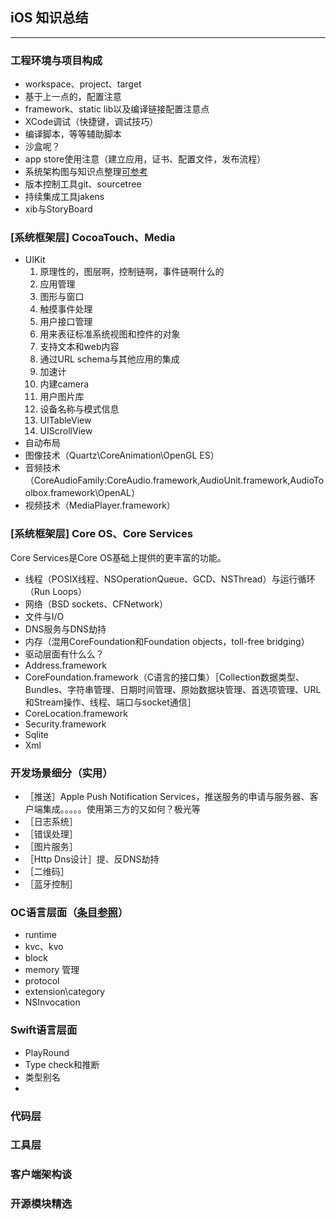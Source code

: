 ## iOS 知识总结
---

### 工程环境与项目构成
*	workspace、project、target
*	基于上一点的，配置注意
*	framework、static lib以及编译链接配置注意点
*	XCode调试（快捷键，调试技巧）
*	编译脚本，等等辅助脚本
*	沙盒呢？
*	app store使用注意（建立应用，证书、配置文件，发布流程）
*	系统架构图与知识点整理[可参考](http://www.kejixun.com/article/201308/17085.html)
*	版本控制工具git、sourcetree
*	持续集成工具jakens
*	xib与StoryBoard

### [系统框架层] CocoaTouch、Media
*	UIKit
	1. 原理性的，图层啊，控制链啊，事件链啊什么的
	2. 应用管理
	3. 图形与窗口
	4. 触摸事件处理
	5. 用户接口管理
	6. 用来表征标准系统视图和控件的对象
	7. 支持文本和web内容
	8. 通过URL schema与其他应用的集成
	9. 加速计
	10. 内建camera
	11. 用户图片库
	12. 设备名称与模式信息
	2. UITableView
	3. UIScrollView
*	自动布局
*	图像技术（Quartz\CoreAnimation\OpenGL ES）
*	音频技术（CoreAudioFamily:CoreAudio.framework,AudioUnit.framework,AudioToolbox.framework\OpenAL）
*	视频技术（MediaPlayer.framework）


### [系统框架层] Core OS、Core Services
Core Services是Core OS基础上提供的更丰富的功能。

*	线程（POSIX线程、NSOperationQueue、GCD、NSThread）与运行循环（Run Loops）
*	网络（BSD sockets、CFNetwork）
*	文件与I/O
*	DNS服务与DNS劫持
*	内存（混用CoreFoundation和Foundation objects，toll-free bridging）
*	驱动层面有什么么？
*	Address.framework
*	CoreFoundation.framework（C语言的接口集）［Collection数据类型、Bundles、字符串管理、日期时间管理、原始数据块管理、首选项管理、URL和Stream操作、线程、端口与socket通信］
*	CoreLocation.framework
*	Security.framework
*	Sqlite
*	Xml

### 开发场景细分（实用）
*	［推送］Apple Push Notification Services，推送服务的申请与服务器、客户端集成。。。。。使用第三方的又如何？极光等
*	［日志系统］
*	［错误处理］
*	［图片服务］
*	［Http Dns设计］提、反DNS劫持
*	［二维码］
*	［蓝牙控制］

### OC语言层面（[条目参照](http://www.ibeifeng.com/bf_techios.html?baidu#6d)）
*	runtime
*	kvc、kvo
*	block
*	memory 管理
*	protocol
*	extension\category
*	NSInvocation

### Swift语言层面
*	PlayRound
*	Type check和推断
*	类型别名
*

### 代码层


### 工具层


### 客户端架构谈


### 开源模块精选
